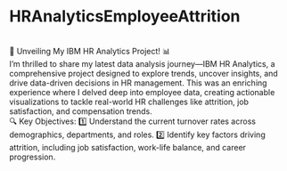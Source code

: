 # HRAnalyticsEmployeeAttrition
<br>
🚀 Unveiling My IBM HR Analytics Project! 📊
<br>
I’m thrilled to share my latest data analysis journey—IBM HR Analytics, a comprehensive project designed to explore trends, uncover insights, and drive data-driven decisions in HR management. This was an enriching experience where I delved deep into employee data, creating actionable visualizations to tackle real-world HR challenges like attrition, job satisfaction, and compensation trends.

<br>
🔍 Key Objectives:
1️⃣ Understand the current turnover rates across demographics, departments, and roles.
2️⃣ Identify key factors driving attrition, including job satisfaction, work-life balance, and career progression.

